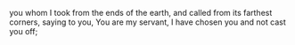 you whom I took from the ends of the earth, and called from its farthest corners, saying to you, You are my servant, I have chosen you and not cast you off;
